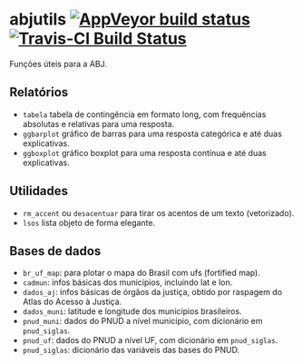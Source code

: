 abjutils [![AppVeyor build status](https://ci.appveyor.com/api/projects/status/github/abjur/abjutils?branch=master&svg=true)](https://ci.appveyor.com/project/abjur/abjutils/branch/master) [![Travis-CI Build Status](https://travis-ci.org/abjur/abjutils.svg?branch=master)](https://travis-ci.org/abjur/abjutils)
========

Funções úteis para a ABJ.

## Relatórios

- `tabela` tabela de contingência em formato long, com frequências absolutas e relativas para uma resposta.
- `ggbarplot` gráfico de barras para uma resposta categórica e até duas explicativas.
- `ggboxplot` gráfico boxplot para uma resposta contínua e até duas explicativas.

## Utilidades

- `rm_accent` ou `desacentuar` para tirar os acentos de um texto (vetorizado).
- `lsos` lista objeto de forma elegante.

## Bases de dados

- `br_uf_map`: para plotar o mapa do Brasil com ufs (fortified map).
- `cadmun`: infos básicas dos municípios, incluindo lat e lon.
- `dados_aj`: infos básicas de órgãos da justiça, obtido por raspagem do Atlas do Acesso à Justiça.
- `dados_muni`: latitude e longitude dos municípios brasileiros.
- `pnud_muni`: dados do PNUD a nível município, com dicionário em `pnud_siglas`.
- `pnud_uf`: dados do PNUD a nível UF, com dicionário em `pnud_siglas`.
- `pnud_siglas`: dicionário das variáveis das bases do PNUD.
